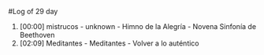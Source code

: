 #Log of 29 day

1. [00:00] mistrucos - unknown - Himno de la Alegría - Novena Sinfonía de Beethoven
1. [02:09] Meditantes - Meditantes - Volver a lo auténtico
